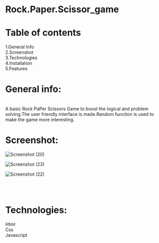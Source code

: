 # Rock.Paper.Scissor_game

# Table of contents
1.General Info<br> 
2.Screenshot <br>
3.Technologies <br>
4.Installation <br>
5.Features<br>

# General info:
<br>
A basic Rock PaPer Scissors Game to boost the logical and problem solving.The user friendly interface is made.Random function is used to make the game more interesting.

# Screenshot:
 
![Screenshot (20)](https://user-images.githubusercontent.com/119338737/234911872-2c99e843-db3a-49a8-9eae-49f193e9bdc8.png)


![Screenshot (23)](https://user-images.githubusercontent.com/119338737/234911929-dc32026d-cb29-4fb6-a772-8908726c45b9.png)


![Screenshot (22)](https://user-images.githubusercontent.com/119338737/234911993-07985db4-c89f-4dc2-b643-8dbfedf38cce.png)


<br><br>
# Technologies:

Html <br>
Css <br>
Javascript <br>

